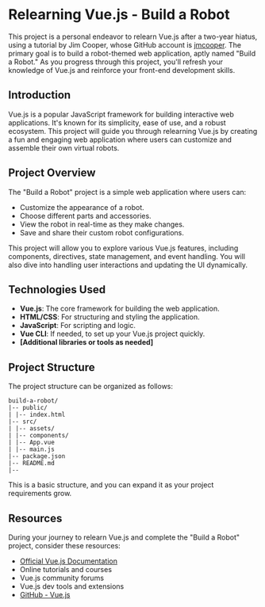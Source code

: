 # Relearning Vue.js - Build a Robot

This project is a personal endeavor to relearn Vue.js after a two-year hiatus, using a tutorial by Jim Cooper, whose
GitHub account is [jmcooper](https://github.com/jmcooper). The primary goal is to build a robot-themed web application, aptly named "Build a Robot." As
you progress through this project, you'll refresh your knowledge of Vue.js and reinforce your front-end development
skills.

## Introduction

Vue.js is a popular JavaScript framework for building interactive web applications. It's known for its simplicity, ease
of use, and a robust ecosystem. This project will guide you through relearning Vue.js by creating a fun and engaging web
application where users can customize and assemble their own virtual robots.

## Project Overview

The "Build a Robot" project is a simple web application where users can:

- Customize the appearance of a robot.
- Choose different parts and accessories.
- View the robot in real-time as they make changes.
- Save and share their custom robot configurations.

This project will allow you to explore various Vue.js features, including components, directives, state management, and
event handling. You will also dive into handling user interactions and updating the UI dynamically.

## Technologies Used

- **Vue.js**: The core framework for building the web application.
- **HTML/CSS**: For structuring and styling the application.
- **JavaScript**: For scripting and logic.
- **Vue CLI**: If needed, to set up your Vue.js project quickly.
- **[Additional libraries or tools as needed]**

## Project Structure

The project structure can be organized as follows:

````
build-a-robot/
|-- public/
| |-- index.html
|-- src/
| |-- assets/
| |-- components/
| |-- App.vue
| |-- main.js
|-- package.json
|-- README.md
|-- 
````

This is a basic structure, and you can expand it as your project requirements grow.

## Resources

During your journey to relearn Vue.js and complete the "Build a Robot" project, consider these resources:

- [Official Vue.js Documentation](https://vuejs.org/)
- Online tutorials and courses
- Vue.js community forums
- Vue.js dev tools and extensions
- [GitHub - Vue.js](https://github.com/vuejs/vue)

